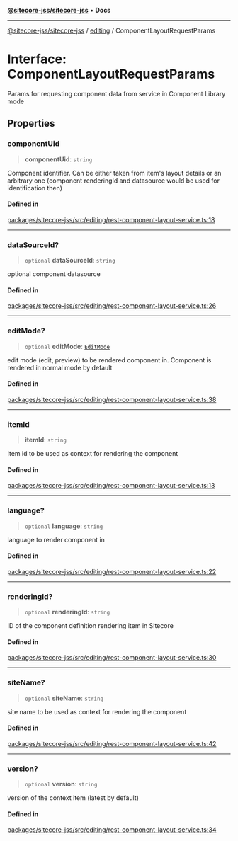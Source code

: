 [**@sitecore-jss/sitecore-jss**](../../README.md) • **Docs**

***

[@sitecore-jss/sitecore-jss](../../README.md) / [editing](../README.md) / ComponentLayoutRequestParams

# Interface: ComponentLayoutRequestParams

Params for requesting component data from service in Component Library mode

## Properties

### componentUid

> **componentUid**: `string`

Component identifier. Can be either taken from item's layout details or
an arbitrary one (component renderingId and datasource would be used for identification then)

#### Defined in

[packages/sitecore-jss/src/editing/rest-component-layout-service.ts:18](https://github.com/Sitecore/jss/blob/5339c2cb4c0027629b555d24ea7cc930965853fe/packages/sitecore-jss/src/editing/rest-component-layout-service.ts#L18)

***

### dataSourceId?

> `optional` **dataSourceId**: `string`

optional component datasource

#### Defined in

[packages/sitecore-jss/src/editing/rest-component-layout-service.ts:26](https://github.com/Sitecore/jss/blob/5339c2cb4c0027629b555d24ea7cc930965853fe/packages/sitecore-jss/src/editing/rest-component-layout-service.ts#L26)

***

### editMode?

> `optional` **editMode**: [`EditMode`](../../layout/enumerations/EditMode.md)

edit mode (edit, preview) to be rendered component in. Component is rendered in normal mode by default

#### Defined in

[packages/sitecore-jss/src/editing/rest-component-layout-service.ts:38](https://github.com/Sitecore/jss/blob/5339c2cb4c0027629b555d24ea7cc930965853fe/packages/sitecore-jss/src/editing/rest-component-layout-service.ts#L38)

***

### itemId

> **itemId**: `string`

Item id to be used as context for rendering the component

#### Defined in

[packages/sitecore-jss/src/editing/rest-component-layout-service.ts:13](https://github.com/Sitecore/jss/blob/5339c2cb4c0027629b555d24ea7cc930965853fe/packages/sitecore-jss/src/editing/rest-component-layout-service.ts#L13)

***

### language?

> `optional` **language**: `string`

language to render component in

#### Defined in

[packages/sitecore-jss/src/editing/rest-component-layout-service.ts:22](https://github.com/Sitecore/jss/blob/5339c2cb4c0027629b555d24ea7cc930965853fe/packages/sitecore-jss/src/editing/rest-component-layout-service.ts#L22)

***

### renderingId?

> `optional` **renderingId**: `string`

ID of the component definition rendering item in Sitecore

#### Defined in

[packages/sitecore-jss/src/editing/rest-component-layout-service.ts:30](https://github.com/Sitecore/jss/blob/5339c2cb4c0027629b555d24ea7cc930965853fe/packages/sitecore-jss/src/editing/rest-component-layout-service.ts#L30)

***

### siteName?

> `optional` **siteName**: `string`

site name to be used as context for rendering the component

#### Defined in

[packages/sitecore-jss/src/editing/rest-component-layout-service.ts:42](https://github.com/Sitecore/jss/blob/5339c2cb4c0027629b555d24ea7cc930965853fe/packages/sitecore-jss/src/editing/rest-component-layout-service.ts#L42)

***

### version?

> `optional` **version**: `string`

version of the context item (latest by default)

#### Defined in

[packages/sitecore-jss/src/editing/rest-component-layout-service.ts:34](https://github.com/Sitecore/jss/blob/5339c2cb4c0027629b555d24ea7cc930965853fe/packages/sitecore-jss/src/editing/rest-component-layout-service.ts#L34)
